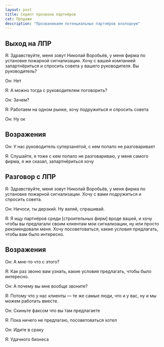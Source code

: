 ```yaml
---
layout: post
title: Скрипт прозвона партнёров
cat: Продажи
description: "Прозваниваем потенциальных партнёров вхолодную"
---
```


## Выход на ЛПР

Я: Здравствуйте, меня зовут Николай Воробьёв, у меня фирма по установке пожарной сигнализации. Хочу с вашей компанией запартнёриться и спросить совета у вашего руководителя. Вы руководитель?

Он: Нет

Я: А можно тогда с руководителем поговорить?

Он: Зачем?

Я: Работаем на одном рынке, хочу подружиться и спросить совета

Он: Ну ок

## Возражения

Он: У нас руководитель суперзанятой, с кем попало не разговаривает

Я: Слушайте, я тоже с кем попало не разговариваю, у меня самого фирма, я же сказал, запартнёриться хочу

## Разговор с ЛПР

Я: Здравствуйте, меня зовут Николай Воробьёв, у меня фирма по установке пожарной сигнализации. Хочу с вами подружиться и спросить совета.

Он: Ничоси, ты дерзкий. Ну валяй, спрашивай.

Я: Я ищу партнёров среди [строительных фирм] вроде вашей, и хочу чтобы вы предлагали своим клиентам мои сигнализации, ну или просто рекомендовали меня. Хочу посоветоваться, какие условия предлагать, чтобы вам было интересно.

## Возражения

Он: А мне-то что с этого?

Я: Как раз звоню вам узнать, какие условия предлагать, чтобы было интересно.

Он: А почему вы мне вообще звоните?

Я: Потому что у нас клиенты — те же самые люди, что и у вас, ну и мы можем работать вместе.

Он: Скиньте факсом что вы там предлагаете

Я: Пока ничего не предлагаю, посоветоваться хотел

Он: Идите в сраку

Я: Удачного бизнеса
